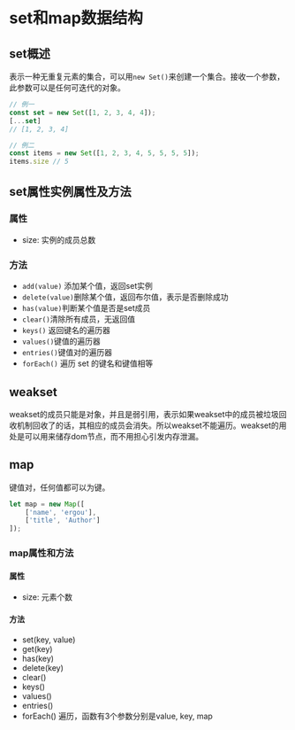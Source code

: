 # set和map数据结构
## set概述
表示一种无重复元素的集合，可以用`new Set()`来创建一个集合。接收一个参数，此参数可以是任何可迭代的对象。
```javascript
// 例一
const set = new Set([1, 2, 3, 4, 4]);
[...set]
// [1, 2, 3, 4]

// 例二
const items = new Set([1, 2, 3, 4, 5, 5, 5, 5]);
items.size // 5
```
## set属性实例属性及方法
### 属性
- size: 实例的成员总数
### 方法
- `add(value)` 添加某个值，返回set实例
- `delete(value)`删除某个值，返回布尔值，表示是否删除成功
- `has(value)`判断某个值是否是set成员
- `clear()`清除所有成员，无返回值
- `keys()` 返回键名的遍历器
- `values()`键值的遍历器
- `entries()`键值对的遍历器
- `forEach()` 遍历
set 的键名和键值相等

## weakset 
weakset的成员只能是对象，并且是弱引用，表示如果weakset中的成员被垃圾回收机制回收了的话，其相应的成员会消失。所以weakset不能遍历。weakset的用处是可以用来储存dom节点，而不用担心引发内存泄漏。

## map
键值对，任何值都可以为键。
```javascript
let map = new Map([
    ['name', 'ergou'],
    ['title', 'Author']
]);
```
### map属性和方法
#### 属性
- size: 元素个数
#### 方法
- set(key, value)
- get(key)
- has(key)
- delete(key)
- clear()
- keys()
- values()
- entries()
- forEach() 遍历，函数有3个参数分别是value, key, map
